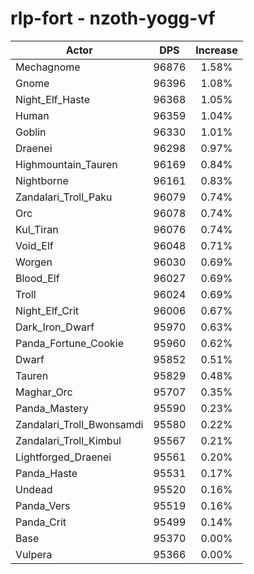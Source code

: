 # rlp-fort - nzoth-yogg-vf
| Actor | DPS | Increase |
|---|:---:|:---:|
|Mechagnome|96876|1.58%|
|Gnome|96396|1.08%|
|Night_Elf_Haste|96368|1.05%|
|Human|96359|1.04%|
|Goblin|96330|1.01%|
|Draenei|96298|0.97%|
|Highmountain_Tauren|96169|0.84%|
|Nightborne|96161|0.83%|
|Zandalari_Troll_Paku|96079|0.74%|
|Orc|96078|0.74%|
|Kul_Tiran|96076|0.74%|
|Void_Elf|96048|0.71%|
|Worgen|96030|0.69%|
|Blood_Elf|96027|0.69%|
|Troll|96024|0.69%|
|Night_Elf_Crit|96006|0.67%|
|Dark_Iron_Dwarf|95970|0.63%|
|Panda_Fortune_Cookie|95960|0.62%|
|Dwarf|95852|0.51%|
|Tauren|95829|0.48%|
|Maghar_Orc|95707|0.35%|
|Panda_Mastery|95590|0.23%|
|Zandalari_Troll_Bwonsamdi|95580|0.22%|
|Zandalari_Troll_Kimbul|95567|0.21%|
|Lightforged_Draenei|95561|0.20%|
|Panda_Haste|95531|0.17%|
|Undead|95520|0.16%|
|Panda_Vers|95519|0.16%|
|Panda_Crit|95499|0.14%|
|Base|95370|0.00%|
|Vulpera|95366|0.00%|
